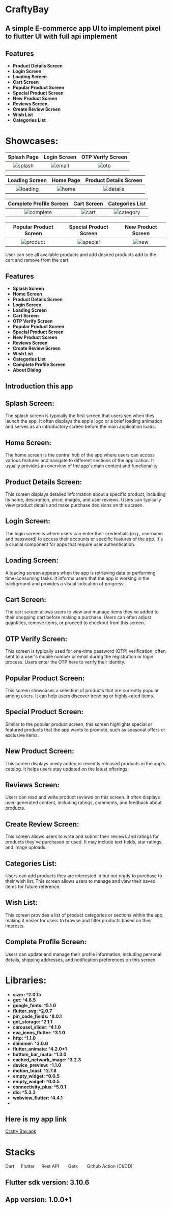 # CraftyBay
## A simple E-commerce app  UI  to implement pixel to flutter UI with full api implement

## Features
 
- **Product Details Screen**
- **Login Screen**
- **Loading Screen**
- **Cart Screen** 
- **Popular Product Screen**
- **Special Product Screen**
- **New Product Screen**
- **Reviews Screen**
- **Create Review Screen**
- **Wish List**
- **Categories List** 

# Showcases:

|                                                            Splash Page                                                             |                                                           Login Screen                                                            |                                                        OTP Verify Screen                                                        |
|:----------------------------------------------------------------------------------------------------------------------------------:|:---------------------------------------------------------------------------------------------------------------------------------:|:-------------------------------------------------------------------------------------------------------------------------------:|
| ![splash](https://github.com/Abirul-Islam-Abir/CraftyBay-Ecommerce-with-Getx/assets/89778681/65081f86-ee7a-40f5-bdee-0640a3cbf50d) | ![email](https://github.com/Abirul-Islam-Abir/CraftyBay-Ecommerce-with-Getx/assets/89778681/4a1d1cac-6d37-45ee-bc73-48bcbe5f3466) | ![otp](https://github.com/Abirul-Islam-Abir/CraftyBay-Ecommerce-with-Getx/assets/89778681/3846f20e-30f1-4b4b-ad80-832c8927b8cf) |

|                                                           Loading Screen                                                            |                                                            Home Page                                                             |                                                       Product Details Screen                                                        |
|:-----------------------------------------------------------------------------------------------------------------------------------:|:--------------------------------------------------------------------------------------------------------------------------------:|:-----------------------------------------------------------------------------------------------------------------------------------:|
| ![loading](https://github.com/Abirul-Islam-Abir/CraftyBay-Ecommerce-with-Getx/assets/89778681/ead63223-289e-49f4-82c0-13f68338b66a) | ![home](https://github.com/Abirul-Islam-Abir/CraftyBay-Ecommerce-with-Getx/assets/89778681/31b4fe0c-649d-481e-9780-c0176513b8cf) | ![details](https://github.com/Abirul-Islam-Abir/CraftyBay-Ecommerce-with-Getx/assets/89778681/6d6cad9b-daff-433a-b461-a24a73762730) |

|                                                       Complete Profile Screen                                                        |                                                           Cart Screen                                                            |                                                           Categories List                                                            |
|:------------------------------------------------------------------------------------------------------------------------------------:|:--------------------------------------------------------------------------------------------------------------------------------:|:------------------------------------------------------------------------------------------------------------------------------------:|
| ![complete](https://github.com/Abirul-Islam-Abir/CraftyBay-Ecommerce-with-Getx/assets/89778681/f5f32248-41ce-40d0-abc4-4cd0c87a99c1) | ![cart](https://github.com/Abirul-Islam-Abir/CraftyBay-Ecommerce-with-Getx/assets/89778681/9fa3de3b-ec77-4971-8f17-0828541e702e) | ![category](https://github.com/Abirul-Islam-Abir/CraftyBay-Ecommerce-with-Getx/assets/89778681/4b7790d9-9906-4b40-8433-32213d3b3a27) |

|                                                       Popular Product Screen                                                        |                                                       Special Product Screen                                                        |                                                       New Product Screen                                                        |
|:-----------------------------------------------------------------------------------------------------------------------------------:|:-----------------------------------------------------------------------------------------------------------------------------------:|:-------------------------------------------------------------------------------------------------------------------------------:|
| ![product](https://github.com/Abirul-Islam-Abir/CraftyBay-Ecommerce-with-Getx/assets/89778681/e16d69d2-45db-4021-ab58-4b40b7989144) | ![special](https://github.com/Abirul-Islam-Abir/CraftyBay-Ecommerce-with-Getx/assets/89778681/0c93f573-0113-4868-82bd-6f199ecab871) | ![new](https://github.com/Abirul-Islam-Abir/CraftyBay-Ecommerce-with-Getx/assets/89778681/1bb2daf7-4ba0-410c-99b9-57110f6479cc) | 

User can see all available products and add desired products add to the cart and remove from the
cart.
 
## Features
- **Splash Screen**
- **Home Screen**
- **Product Details Screen**
- **Login Screen**
- **Loading Screen**
- **Cart Screen**
- **OTP Verify Screen**
- **Popular Product Screen**
- **Special Product Screen**
- **New Product Screen**
- **Reviews Screen**
- **Create Review Screen**
- **Wish List**
- **Categories List**
- **Complete Profile Screen**
- **About Dialog**
  
## Introduction this app 
## Splash Screen:
The splash screen is typically the first screen that users see when they launch the app. It often
displays the app's logo or a brief loading animation and serves as an introductory screen before the
main application loads.

## Home Screen:
The home screen is the central hub of the app where users can access various features and navigate
to different sections of the application. It usually provides an overview of the app's main content
and functionality.

## Product Details Screen:
This screen displays detailed information about a specific product, including its name, description,
price, images, and user reviews. Users can typically view product details and make purchase
decisions on this screen.

## Login Screen:
The login screen is where users can enter their credentials (e.g., username and password) to access
their accounts or specific features of the app. It's a crucial component for apps that require user
authentication.

## Loading Screen:
A loading screen appears when the app is retrieving data or performing time-consuming tasks. It
informs users that the app is working in the background and provides a visual indication of
progress.

## Cart Screen:
The cart screen allows users to view and manage items they've added to their shopping cart before
making a purchase. Users can often adjust quantities, remove items, or proceed to checkout from this
screen.

## OTP Verify Screen:
This screen is typically used for one-time password (OTP) verification, often sent to a user's
mobile number or email during the registration or login process. Users enter the OTP here to verify
their identity.

## Popular Product Screen:
This screen showcases a selection of products that are currently popular among users. It can help
users discover trending or highly-rated items.

## Special Product Screen:
Similar to the popular product screen, this screen highlights special or featured products that the
app wants to promote, such as seasonal offers or exclusive items.

## New Product Screen:
This screen displays newly added or recently released products in the app's catalog. It helps users
stay updated on the latest offerings.

## Reviews Screen:
Users can read and write product reviews on this screen. It often displays user-generated content,
including ratings, comments, and feedback about products.

## Create Review Screen:
This screen allows users to write and submit their reviews and ratings for products they've
purchased or used. It may include text fields, star ratings, and image uploads.

## Categories List:
Users can add products they are interested in but not ready to purchase to their wish list. This
screen allows users to manage and view their saved items for future reference.

## Wish List:
This screen provides a list of product categories or sections within the app, making it easier for
users to browse and filter products based on their interests.

## Complete Profile Screen:
Users can update and manage their profile information, including personal details, shipping
addresses, and notification preferences on this screen. 

# Libraries:

- **sizer: ^2.0.15**
- **get: ^4.6.5**
- **google_fonts: ^5.1.0**
- **flutter_svg: ^2.0.7**
- **pin_code_fields: ^8.0.1**
- **get_storage: ^2.1.1**
- **carousel_slider: ^4.1.0**
- **eva_icons_flutter: ^3.1.0**
- **http: ^1.1.0**
- **shimmer: ^3.0.0**
- **flutter_animate: ^4.2.0+1**
- **bottom_bar_matu: ^1.3.0**
- **cached_network_image: ^3.2.3**
- **device_preview: ^1.1.0**
- **motion_toast: ^2.7.8**
- **empty_widget: ^0.0.5**  
- **empty_widget: ^0.0.5** 
 - **connectivity_plus: ^5.0.1** 
 - **dio: ^5.3.3** 
 - **webview_flutter: ^4.4.1**
 - 
##  Here is my app link
[Crafty Bay.apk](https://terabox.com/s/1qv7BJNbCMsLNSNWK3Xg06A)

# Stacks 
Dart`   `Flutter`   `Rest API`    `Getx`    `Github Action (CI/CD)` 
## Flutter sdk version: 3.10.6 
## App version: 1.0.0+1
 
